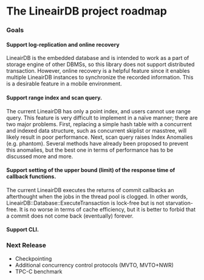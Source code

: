 # The LineairDB project roadmap

### Goals

#### Support log-replication and online recovery

LineairDB is the embedded database and is intended to work as a part of storage engine of other DBMSs, so this library does not support distributed transaction.
However, online recovery is a helpful feature since it enables multiple LineairDB instances to synchronize the recorded information.
This is a desirable feature in a mobile environment.

#### Support range index and scan query.

The current LineairDB has only a point index, and users cannot use range query.
This feature is very difficult to implement in a naïve manner; there are two major problems.
First, replacing a simple hash table with a concurrent and indexed data structure, such as concurrent skiplist or masstree, will likely result in poor performance.
Next, scan query raises Index Anomalies (e.g. phantom).
Several methods have already been proposed to prevent this anomalies, but the best one in terms of performance has to be discussed more and more.

#### Support setting of the upper bound (limit) of the response time of callback functions.

The current LineairDB executes the returns of commit callbacks an afterthought when the jobs in the thread pool is clogged.
In other words, LineairDB::Database::ExecuteTransaction is lock-free but is not starvation-free.
It is no worse in terms of cache efficiency, but it is better to forbid that a commit does not come back (eventually) forever.

#### Support CLI.

### Next Release

- Checkpointing
- Additional concurrency control protocols (MVTO, MVTO+NWR)
- TPC-C benchmark
